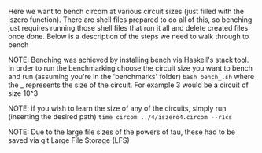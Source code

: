 Here we want to bench circom at various circuit sizes (just filled with the iszero function). There are shell
files prepared to do all of this, so benching just requires running those shell files that run it all and 
delete created files once done. Below is a description of the steps we need to walk through to bench


NOTE: Benching was achieved by installing bench via Haskell's stack tool.
In order to run the benchmarking choose the circuit size you want to bench and run (assuming you're in the
'benchmarks' folder)
`bash bench_.sh`
where the _ represents the size of the circuit. For example 3 would be a circuit of size 10^3

NOTE: if you wish to learn the size of any of the circuits, simply run (inserting the desired path)
`time circom ../4/iszero4.circom --r1cs`

NOTE: Due to the large file sizes of the powers of tau, these had to be saved via git Large 
File Storage (LFS)